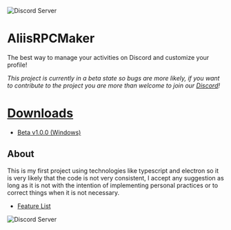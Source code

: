 ![Discord Server](https://discordapp.com/api/guilds/1030982857096712226/widget.png?style=shield)

# AliisRPCMaker
The best way to manage your activities on Discord and customize your profile!

_This project is currently in a beta state so bugs are more likely, if you want to contribute to the project you are more than welcome to join our [Discord](https://discord.com/invite/hP23XgU6RW)!_

# [Downloads](https://github.com/RexAliis/AliisRPCMaker/releases)

- [Beta v1.0.0 (Windows)](https://github.com/RexAliis/AliisRPCMaker/releases/download/v1.0.0/aliisrpcmaker-win32-x64.zip)

## About
This is my first project using technologies like typescript and electron so it is very likely that the code is not very consistent, I accept any suggestion as long as it is not with the intention of implementing personal practices or to correct things when it is not necessary.

- [Feature List](https://github.com/RexAliis/AliisRPCMaker/blob/main/FEATURE_LIST.md)

![Discord Server](https://discordapp.com/api/guilds/1030982857096712226/widget.png?style=banner2)
